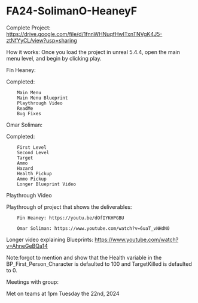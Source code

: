 # FA24-SolimanO-HeaneyF

Complete Project: https://drive.google.com/file/d/1fnnWHNuqfHwITxnTNVgK4J5-ztNfYyCL/view?usp=sharing

How it works: Once you load the project in unreal 5.4.4, open the main menu level, and begin by clicking play. 

Fin Heaney:

Completed:

        Main Menu
        Main Menu Blueprint
        Playthrough Video
        ReadMe
        Bug Fixes

Omar Soliman:

Completed:

        First Level
        Second Level
        Target
        Ammo
        Hazard
        Health Pickup
        Ammo Pickup
        Longer Blueprint Video
Playthrough Video
                
Playthrough of project that shows the deliverables:

        Fin Heaney: https://youtu.be/dOfIYKHPGBU

        Omar Soliman: https://www.youtube.com/watch?v=6uaT_vNHdN0


Longer video explaining Blueprints: https://www.youtube.com/watch?v=AhneGeBQa14

Note:forgot to mention and show that the Health variable in the BP_First_Person_Character is defaulted to 100 and TargetKilled is defaulted to 0.

Meetings with group:

Met on teams at 1pm Tuesday the 22nd, 2024
